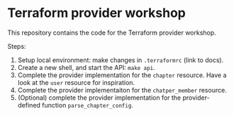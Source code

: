 # Terraform provider workshop

This repository contains the code for the Terraform provider workshop.


Steps:

1. Setup local environment: make changes in `.terraformrc` (link to docs).
2. Create a new shell, and start the API: `make api`.
3. Complete the provider implementation for the `chapter` resource. Have a look at the `user` resource for inspiration.
4. Complete the provider implementaiton for the `chatper_member` resource.
5. (Optional) complete the provider implementation for the provider-defined function `parse_chapter_config`. 